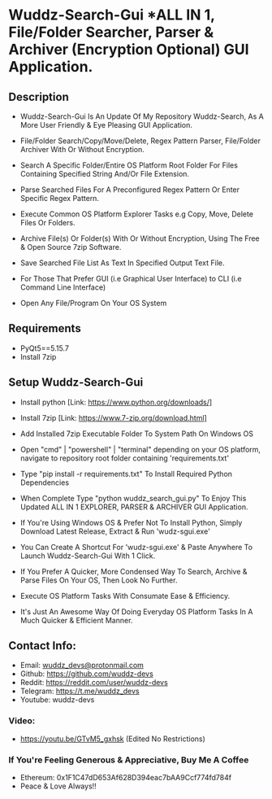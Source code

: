 # Wuddz-Search-Gui *ALL IN 1, File/Folder Searcher, Parser & Archiver (Encryption Optional) GUI Application.


## Description
- Wuddz-Search-Gui Is An Update Of My Repository Wuddz-Search, As A More User Friendly & Eye Pleasing GUI Application.

- File/Folder Search/Copy/Move/Delete, Regex Pattern Parser, File/Folder Archiver With Or Without Encryption. 

- Search A Specific Folder/Entire OS Platform Root Folder For Files Containing Specified String And/Or File Extension.
 
- Parse Searched Files For A Preconfigured Regex Pattern Or Enter Specific Regex Pattern.
  
- Execute Common OS Platform Explorer Tasks e.g Copy, Move, Delete Files Or Folders.
  
- Archive File(s) Or Folder(s) With Or Without Encryption, Using The Free & Open Source 7zip Software.

- Save Searched File List As Text In Specified Output Text File.

- For Those That Prefer GUI (i.e Graphical User Interface) to CLI (i.e Command Line Interface)

- Open Any File/Program On Your OS System


## Requirements
- PyQt5==5.15.7
- Install 7zip


## Setup Wuddz-Search-Gui
- Install python  [Link: https://www.python.org/downloads/]

- Install 7zip  [Link: https://www.7-zip.org/download.html]

- Add Installed 7zip Executable Folder To System Path On Windows OS

- Open "cmd" | "powershell" | "terminal" depending on your OS platform, navigate to repository root folder containing 'requirements.txt'

- Type "pip install -r requirements.txt" To Install Required Python Dependencies

- When Complete Type "python wuddz_search_gui.py" To Enjoy This Updated ALL IN 1 EXPLORER, PARSER & ARCHIVER GUI Application.

- If You're Using Windows OS & Prefer Not To Install Python, Simply Download Latest Release, Extract & Run 'wudz-sgui.exe'

- You Can Create A Shortcut For 'wudz-sgui.exe' & Paste Anywhere To Launch Wuddz-Search-Gui With 1 Click.

- If You Prefer A Quicker, More Condensed Way To Search, Archive & Parse Files On Your OS, Then Look No Further.

- Execute OS Platform Tasks With Consumate Ease & Efficiency.

- It's Just An Awesome Way Of Doing Everyday OS Platform Tasks In A Much Quicker & Efficient Manner.


## Contact Info:
- Email:     wuddz_devs@protonmail.com
- Github:    https://github.com/wuddz-devs
- Reddit:    https://reddit.com/user/wuddz-devs
- Telegram:  https://t.me/wuddz_devs
- Youtube:   wuddz-devs


### Video:
- https://youtu.be/GTvM5_gxhsk (Edited No Restrictions)


### If You're Feeling Generous & Appreciative, Buy Me A Coffee
- Ethereum: 0x1F1C47dD653Af628D394eac7bAA9Ccf774fd784f
- Peace & Love Always!!

